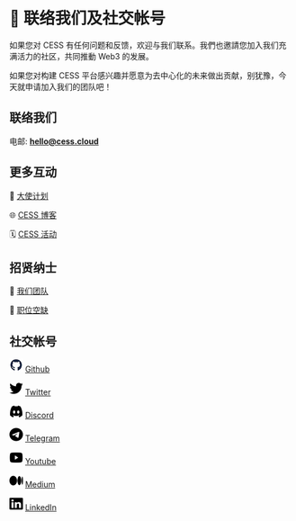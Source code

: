 # 💬 联络我们及社交帐号

如果您对 CESS 有任何问题和反馈，欢迎与我们联系。我們也邀請您加入我们充满活力的社区，共同推動 Web3 的发展。

如果您对构建 CESS 平台感兴趣并愿意为去中心化的未来做出贡献，别犹豫，今天就申请加入我们的团队吧！

## 联络我们

电邮: [**hello@cess.cloud**](mailto:hello@cess.cloud)

## 更多互动

👀 [大使计划](https://cess.cloud/ambassador.html)

🌐 [CESS 博客](https://cess.cloud/posts/news)

🗓 [CESS 活动](https://cess.cloud/posts/events)

## 招贤纳士

👥 [我们团队](https://cess.cloud/team.html)

📝 [职位空缺](https://cess.cloud/jobs.html)

## 社交帐号

<img src="../assets/others/icons/github.png" alt="" data-size="line"> [Github](https://github.com/CESSProject)

<img src="../assets/others/icons/twitter.png" alt="" data-size="line"> [Twitter](https://twitter.com/CESS_Storage)

<img src="../assets/others/icons/discord.png" alt="" data-size="line"> [Discord](https://discord.gg/cess)

<img src="../assets/others/icons/telegram.png" alt="" data-size="line"> [Telegram](https://t.me/CESS_Storage_official)

<img src="../assets/others/icons/youtube.png" alt="" data-size="line"> [Youtube](https://www.youtube.com/@cess_storage2312)

<img src="../assets/others/icons/medium.png" alt="" data-size="line"> [Medium](https://medium.com/@CESS_LAB)

<img src="../assets/others/icons/linkedin.png" alt="" data-size="line"> [LinkedIn](https://www.linkedin.com/company/cumulus-encrypted-storage-system)

